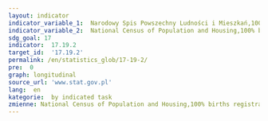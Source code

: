 ```yaml
---
layout: indicator
indicator_variable_1:  Narodowy Spis Powszechny Ludności i Mieszkań,100% rejestracja urodzin,100% rejestracja zgonów
indicator_variable_2:  National Census of Population and Housing,100% births registration,100% deaths registration
sdg_goal: 17
indicator:  17.19.2
target_id:  '17.19.2'
permalink: /en/statistics_glob/17-19-2/
pre:  0
graph: longitudinal
source_url: 'www.stat.gov.pl'
lang:  en
kategorie:  by indicated task
zmienne: National Census of Population and Housing,100% births registration,100% deaths registration
---
```

